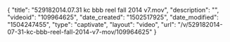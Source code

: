 {
    "title": "529182014.07.31 kc bbb reel fall 2014 v7.mov",
    "description": "",
    "videoid": "109964625",
    "date_created": "1502517925",
    "date_modified": "1504247455",
    "type": "captivate",
    "layout": "video",
    "url": "\/v\/529182014-07-31-kc-bbb-reel-fall-2014-v7-mov\/109964625"
}